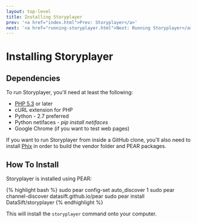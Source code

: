 ```yaml
---
layout: top-level
title: Installing Storyplayer
prev: '<a href="index.html">Prev: Storyplayer</a>'
next: '<a href="running-storyplayer.html">Next: Running Storyplayer</a>'
---
```


# Installing Storyplayer

## Dependencies

To run Storyplayer, you'll need at least the following:

* [PHP 5.3](http://php.net) or later
* cURL extension for PHP
* Python - 2.7 preferred
* Python netifaces - _pip install netifaces_
* Google Chrome (if you want to test web pages)

If you want to run Storyplayer from inside a GitHub clone, you'll also need to install [Phix](http://phix-project.org) in order to build the vendor folder and PEAR packages.

## How To Install

Storyplayer is installed using PEAR:

{% highlight bash %}
sudo pear config-set auto_discover 1
sudo pear channel-discover datasift.github.io/pear
sudo pear install DataSift/storyplayer
{% endhighlight %}

This will install the <code>storyplayer</code> command onto your computer.
